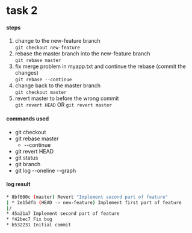 # task 2


#### steps
1. change to the new-feature branch  
```git checkout new-feature```
2. rebase the master branch into the new-feature branch  
```git rebase master```
3. fix merge problem in myapp.txt and continue the rebase (commit the changes)  
```git rebase --continue```
4. change back to the master branch  
```git checkout master```
5. revert master to before the wrong commit  
```git revert HEAD``` OR ```git revert master```


#### commands used
* git checkout
* git rebase master
  * --continue 
* git revert HEAD
* git status
* git branch
* git log --oneline --graph

#### log result
```bash
* 8bf600c (master) Revert "Implement second part of feature"
| * 2e15dfb (HEAD -> new-feature) Implement first part of feature
|/
* 45a21a7 Implement second part of feature
* f42bec7 Fix bug
* b532231 Initial commit
```